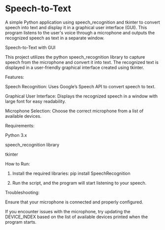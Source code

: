 # Speech-to-Text
A simple Python application using speech_recognition and tkinter to convert speech into text and display it in a graphical user interface (GUI). This program listens to the user's voice through a microphone and outputs the recognized speech as text in a separate window.


Speech-to-Text with GUI

This project utilizes the python speech_recognition library to capture speech from the microphone and convert it into text. The recognized text is displayed in a user-friendly graphical interface created using tkinter.


Features:

Speech Recognition: Uses Google’s Speech API to convert speech to text.

Graphical User Interface: Displays the recognized speech in a window with large font for easy readability.

Microphone Selection: Choose the correct microphone from a list of available devices.


Requirements:

Python 3.x

speech_recognition library

tkinter


How to Run:

1. Install the required libraries: pip install SpeechRecognition

2. Run the script, and the program will start listening to your speech.


Troubleshooting:

Ensure that your microphone is connected and properly configured.

If you encounter issues with the microphone, try updating the DEVICE_INDEX based on the list of available devices printed when the program starts.
